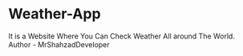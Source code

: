 # Weather-App
It is a Website Where You Can Check Weather All around The World.
<br>
Author - MrShahzadDeveloper
